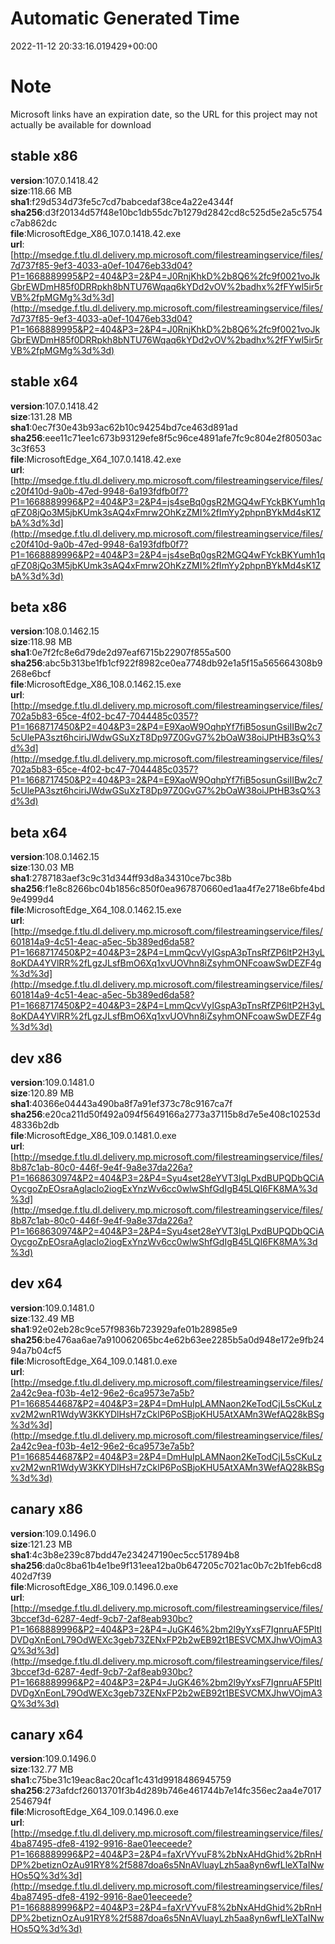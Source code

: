 # Automatic Generated Time
2022-11-12 20:33:16.019429+00:00

# Note
Microsoft links have an expiration date, so the URL for this project may not actually be available for download

## stable x86
**version**:107.0.1418.42  
**size**:118.66 MB  
**sha1**:f29d534d73fe5c7cd7babcedaf38ce4a22e4344f  
**sha256**:d3f20134d57f48e10bc1db55dc7b1279d2842cd8c525d5e2a5c5754c7ab862dc  
**file**:MicrosoftEdge_X86_107.0.1418.42.exe  
**url**:[http://msedge.f.tlu.dl.delivery.mp.microsoft.com/filestreamingservice/files/7d737f85-9ef3-4033-a0ef-10476eb33d04?P1=1668889995&P2=404&P3=2&P4=J0RnjKhkD%2b8Q6%2fc9f0021voJkGbrEWDmH85f0DRRpkh8bNTU76Wqaq6kYDd2vOV%2badhx%2fFYwl5ir5rVB%2fpMGMg%3d%3d](http://msedge.f.tlu.dl.delivery.mp.microsoft.com/filestreamingservice/files/7d737f85-9ef3-4033-a0ef-10476eb33d04?P1=1668889995&P2=404&P3=2&P4=J0RnjKhkD%2b8Q6%2fc9f0021voJkGbrEWDmH85f0DRRpkh8bNTU76Wqaq6kYDd2vOV%2badhx%2fFYwl5ir5rVB%2fpMGMg%3d%3d)  

## stable x64
**version**:107.0.1418.42  
**size**:131.28 MB  
**sha1**:0ec7f30e43b93ac62b10c94254bd7ce463d891ad  
**sha256**:eee11c71ee1c673b93129efe8f5c96ce4891afe7fc9c804e2f80503ac3c3f653  
**file**:MicrosoftEdge_X64_107.0.1418.42.exe  
**url**:[http://msedge.f.tlu.dl.delivery.mp.microsoft.com/filestreamingservice/files/c20f410d-9a0b-47ed-9948-6a193fdfb0f7?P1=1668889996&P2=404&P3=2&P4=js4seBq0gsR2MGQ4wFYckBKYumh1qqFZ08jQo3M5jbKUmk3sAQ4xFmrw2OhKzZMI%2fImYy2phpnBYkMd4sK1ZbA%3d%3d](http://msedge.f.tlu.dl.delivery.mp.microsoft.com/filestreamingservice/files/c20f410d-9a0b-47ed-9948-6a193fdfb0f7?P1=1668889996&P2=404&P3=2&P4=js4seBq0gsR2MGQ4wFYckBKYumh1qqFZ08jQo3M5jbKUmk3sAQ4xFmrw2OhKzZMI%2fImYy2phpnBYkMd4sK1ZbA%3d%3d)  

## beta x86
**version**:108.0.1462.15  
**size**:118.98 MB  
**sha1**:0e7f2fc8e6d79de2d97eaf6715b22907f855a500  
**sha256**:abc5b313be1fb1cf922f8982ce0ea7748db92e1a5f15a565664308b9268e6bcf  
**file**:MicrosoftEdge_X86_108.0.1462.15.exe  
**url**:[http://msedge.f.tlu.dl.delivery.mp.microsoft.com/filestreamingservice/files/702a5b83-65ce-4f02-bc47-7044485c0357?P1=1668717450&P2=404&P3=2&P4=E9XaoW9OqhpYf7fiB5osunGsiIIBw2c75cUlePA3szt6hciriJWdwGSuXzT8Dp97Z0GvG7%2bOaW38oiJPtHB3sQ%3d%3d](http://msedge.f.tlu.dl.delivery.mp.microsoft.com/filestreamingservice/files/702a5b83-65ce-4f02-bc47-7044485c0357?P1=1668717450&P2=404&P3=2&P4=E9XaoW9OqhpYf7fiB5osunGsiIIBw2c75cUlePA3szt6hciriJWdwGSuXzT8Dp97Z0GvG7%2bOaW38oiJPtHB3sQ%3d%3d)  

## beta x64
**version**:108.0.1462.15  
**size**:130.03 MB  
**sha1**:2787183aef3c9c31d344ff93d8a34310ce7bc38b  
**sha256**:f1e8c8266bc04b1856c850f0ea967870660ed1aa4f7e2718e6bfe4bd9e4999d4  
**file**:MicrosoftEdge_X64_108.0.1462.15.exe  
**url**:[http://msedge.f.tlu.dl.delivery.mp.microsoft.com/filestreamingservice/files/601814a9-4c51-4eac-a5ec-5b389ed6da58?P1=1668717450&P2=404&P3=2&P4=LmmQcvVyIGspA3pTnsRfZP6ltP2H3yL8oKDA4YVlRR%2fLgzJLsfBmO6Xq1xvUOVhn8iZsyhmONFcoawSwDEZF4g%3d%3d](http://msedge.f.tlu.dl.delivery.mp.microsoft.com/filestreamingservice/files/601814a9-4c51-4eac-a5ec-5b389ed6da58?P1=1668717450&P2=404&P3=2&P4=LmmQcvVyIGspA3pTnsRfZP6ltP2H3yL8oKDA4YVlRR%2fLgzJLsfBmO6Xq1xvUOVhn8iZsyhmONFcoawSwDEZF4g%3d%3d)  

## dev x86
**version**:109.0.1481.0  
**size**:120.89 MB  
**sha1**:40366e04443a490ba8f7a91ef373c78c9167ca7f  
**sha256**:e20ca211d50f492a094f5649166a2773a37115b8d7e5e408c10253d48336b2db  
**file**:MicrosoftEdge_X86_109.0.1481.0.exe  
**url**:[http://msedge.f.tlu.dl.delivery.mp.microsoft.com/filestreamingservice/files/8b87c1ab-80c0-446f-9e4f-9a8e37da226a?P1=1668630974&P2=404&P3=2&P4=Syu4set28eYVT3lgLPxdBUPQDbQCiAOycgoZpEOsraAglaclo2iogExYnzWv6cc0wlwShfGdIgB45LQI6FK8MA%3d%3d](http://msedge.f.tlu.dl.delivery.mp.microsoft.com/filestreamingservice/files/8b87c1ab-80c0-446f-9e4f-9a8e37da226a?P1=1668630974&P2=404&P3=2&P4=Syu4set28eYVT3lgLPxdBUPQDbQCiAOycgoZpEOsraAglaclo2iogExYnzWv6cc0wlwShfGdIgB45LQI6FK8MA%3d%3d)  

## dev x64
**version**:109.0.1481.0  
**size**:132.49 MB  
**sha1**:92e02eb28c9ce57f9836b723929afe01b28985e9  
**sha256**:be476aa6ae7a910062065bc4e62b63ee2285b5a0d948e172e9fb2494a7b04cf5  
**file**:MicrosoftEdge_X64_109.0.1481.0.exe  
**url**:[http://msedge.f.tlu.dl.delivery.mp.microsoft.com/filestreamingservice/files/2a42c9ea-f03b-4e12-96e2-6ca9573e7a5b?P1=1668544687&P2=404&P3=2&P4=DmHuIpLAMNaon2KeTodCjL5sCKuLzxv2M2wnR1WdyW3KKYDlHsH7zCklP6PoSBjoKHU5AtXAMn3WefAQ28kBSg%3d%3d](http://msedge.f.tlu.dl.delivery.mp.microsoft.com/filestreamingservice/files/2a42c9ea-f03b-4e12-96e2-6ca9573e7a5b?P1=1668544687&P2=404&P3=2&P4=DmHuIpLAMNaon2KeTodCjL5sCKuLzxv2M2wnR1WdyW3KKYDlHsH7zCklP6PoSBjoKHU5AtXAMn3WefAQ28kBSg%3d%3d)  

## canary x86
**version**:109.0.1496.0  
**size**:121.23 MB  
**sha1**:4c3b8e239c87bdd47e234247190ec5cc517894b8  
**sha256**:da0c8ba61b4e1be9f131eea12ba0b647205c7021ac0b7c2b1feb6cd8402d7f39  
**file**:MicrosoftEdge_X86_109.0.1496.0.exe  
**url**:[http://msedge.f.tlu.dl.delivery.mp.microsoft.com/filestreamingservice/files/3bccef3d-6287-4edf-9cb7-2af8eab930bc?P1=1668889996&P2=404&P3=2&P4=JuGK46%2bm2l9yYxsF7IgnruAF5PltIDVDgXnEonL79OdWEXc3geb73ZENxFP2b2wEB92t1BESVCMXJhwVOjmA3Q%3d%3d](http://msedge.f.tlu.dl.delivery.mp.microsoft.com/filestreamingservice/files/3bccef3d-6287-4edf-9cb7-2af8eab930bc?P1=1668889996&P2=404&P3=2&P4=JuGK46%2bm2l9yYxsF7IgnruAF5PltIDVDgXnEonL79OdWEXc3geb73ZENxFP2b2wEB92t1BESVCMXJhwVOjmA3Q%3d%3d)  

## canary x64
**version**:109.0.1496.0  
**size**:132.77 MB  
**sha1**:c75be31c19eac8ac20caf1c431d9918486945759  
**sha256**:273afdcf26013701f3b4d289b746e461744b7e14fc356ec2aa4e70172546794f  
**file**:MicrosoftEdge_X64_109.0.1496.0.exe  
**url**:[http://msedge.f.tlu.dl.delivery.mp.microsoft.com/filestreamingservice/files/4ba87495-dfe8-4192-9916-8ae01eeceede?P1=1668889996&P2=404&P3=2&P4=faXrVYvuF8%2bNxAHdGhid%2bRnHDP%2betiznOzAu91RY8%2f5887doa6s5NnAVluayLzh5aa8yn6wfLleXTaINwHOs5Q%3d%3d](http://msedge.f.tlu.dl.delivery.mp.microsoft.com/filestreamingservice/files/4ba87495-dfe8-4192-9916-8ae01eeceede?P1=1668889996&P2=404&P3=2&P4=faXrVYvuF8%2bNxAHdGhid%2bRnHDP%2betiznOzAu91RY8%2f5887doa6s5NnAVluayLzh5aa8yn6wfLleXTaINwHOs5Q%3d%3d)  


